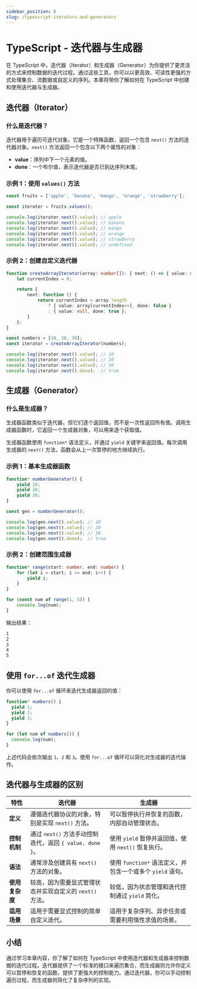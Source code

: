```yaml
---
sidebar_position: 8
slug: /typescript-iterators-and-generators
---
```


# TypeScript - 迭代器与生成器

在 TypeScript 中，迭代器（Iterator）和生成器（Generator）为你提供了更灵活的方式来控制数据的迭代过程。通过这些工具，你可以以更高效、可读性更强的方式处理集合、流数据或自定义的序列。本章将带你了解如何在 TypeScript 中创建和使用迭代器与生成器。



## 迭代器（Iterator）

### 什么是迭代器？

迭代器用于遍历可迭代对象。它是一个特殊函数，返回一个包含 `next()` 方法的迭代器对象。`next()` 方法返回一个包含以下两个属性的对象：

- **value**：序列中下一个元素的值。
- **done**：一个布尔值，表示迭代器是否已到达序列末尾。

### 示例 1：使用 `values()` 方法

```typescript showLineNumbers
const fruits = ['apple', 'banana', 'mango', 'orange', 'strawberry'];

const iterator = fruits.values();

console.log(iterator.next().value); // apple
console.log(iterator.next().value); // banana
console.log(iterator.next().value); // mango
console.log(iterator.next().value); // orange
console.log(iterator.next().value); // strawberry
console.log(iterator.next().value); // undefined
```

### 示例 2：创建自定义迭代器

```typescript showLineNumbers
function createArrayIterator(array: number[]): { next: () => { value: number | null; done: boolean } } {
    let currentIndex = 0;

    return {
        next: function () {
            return currentIndex < array.length
                ? { value: array[currentIndex++], done: false }
                : { value: null, done: true };
        }
    };
}

const numbers = [10, 20, 30];
const iterator = createArrayIterator(numbers);

console.log(iterator.next().value); // 10
console.log(iterator.next().value); // 20
console.log(iterator.next().value); // 30
console.log(iterator.next().done);  // true
```



## 生成器（Generator）

### 什么是生成器？

生成器函数类似于迭代器，但它们逐个返回值，而不是一次性返回所有值。调用生成器函数时，它返回一个生成器对象，可以用来逐个获取值。

生成器函数使用 `function*` 语法定义，并通过 `yield` 关键字来返回值。每次调用生成器的 `next()` 方法，函数会从上一次暂停的地方继续执行。

### 示例 1：基本生成器函数

```typescript showLineNumbers
function* numberGenerator() {
    yield 10;
    yield 20;
    yield 30;
}

const gen = numberGenerator();

console.log(gen.next().value); // 10
console.log(gen.next().value); // 20
console.log(gen.next().value); // 30
console.log(gen.next().done);  // true
```

### 示例 2：创建范围生成器

```typescript showLineNumbers
function* range(start: number, end: number) {
    for (let i = start; i <= end; i++) {
        yield i;
    }
}

for (const num of range(1, 5)) {
    console.log(num);
}
```

输出结果：

```bash
1
2
3
4
5
```



## 使用 `for...of` 迭代生成器

你可以使用 `for...of` 循环来迭代生成器返回的值：

```typescript
function* numbers() {
  yield 1;
  yield 2;
  yield 3;
}

for (let num of numbers()) {
  console.log(num);
}
```

上述代码会依次输出 `1`、`2` 和 `3`。使用 `for...of` 循环可以简化对生成器的迭代操作。



## 迭代器与生成器的区别

| 特性           | 迭代器                                                   | 生成器                                                     |
| -------------- | -------------------------------------------------------- | ---------------------------------------------------------- |
| **定义**       | 遵循迭代器协议的对象，特别是实现 `next()` 方法。         | 可以暂停执行并恢复的函数，内部自动管理状态。               |
| **控制机制**   | 通过 `next()` 方法手动控制迭代，返回 `{ value, done }`。 | 使用 `yield` 暂停并返回值，使用 `next()` 恢复执行。        |
| **语法**       | 通常涉及创建具有 `next()` 方法的对象。                   | 使用 `function*` 语法定义，并包含一个或多个 `yield` 语句。 |
| **使用复杂度** | 较高，因为需要显式管理状态并实现自定义的 `next()` 方法。 | 较低，因为状态管理和迭代控制通过 `yield` 简化。            |
| **适用场景**   | 适用于需要显式控制的简单自定义迭代。                     | 适用于复杂序列、异步任务或需要利用惰性求值的场景。         |



## 小结

通过学习本章内容，你了解了如何在 TypeScript 中使用迭代器和生成器来控制数据的迭代过程。迭代器提供了一个标准的接口来遍历集合，而生成器则允许你定义可以暂停和恢复的函数，提供了更强大的控制能力。通过迭代器，你可以手动控制遍历过程，而生成器则简化了复杂序列的实现。
